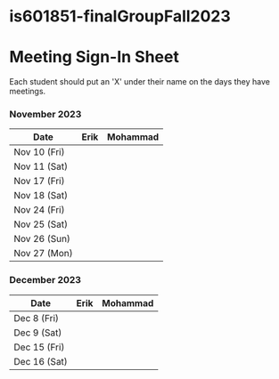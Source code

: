 # is601851-finalGroupFall2023

# Meeting Sign-In Sheet

Each student should put an 'X' under their name on the days they have meetings.

### November 2023

| Date        | Erik | Mohammad | 
|-------------|-----------|-----------|
| Nov 10 (Fri)|           |           |
| Nov 11 (Sat)|           |           |
| Nov 17 (Fri)|           |           |
| Nov 18 (Sat)|           |           | 
| Nov 24 (Fri)|           |           | 
| Nov 25 (Sat)|           |           |  
| Nov 26 (Sun)|           |           | 
| Nov 27 (Mon)|           |           | 

### December 2023

| Date        | Erik| Mohammad | 
|-------------|-----------|-----------|                 
| Dec 8 (Fri) |           |           |           
| Dec 9 (Sat)  |           |           |       
| Dec 15 (Fri) |           |           |           
| Dec 16 (Sat) |           |           | 
